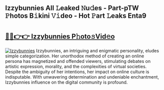 ## Izzybunnies All 𝙻eaked 𝙽u𝚍es - Part-pTW 𝙿hotos B𝚒kini 𝚅𝚒deo - Hot 𝙿art 𝙻eaks Enta9

# <h2><a href="http://ld0urv9.urlbe.top/?page=Izzybunnies">🔗🔗👉👉 Izzybunnies P𝚑oto𝚜Vid𝚎o</a></h2>

[![Izzybunnies](https://i.imgur.com/eBuTRDB.gif)](http://ld0urv9.urlbe.top/?page=Izzybunnies)
Izzybunnies, an intriguing and enigmatic personality, eludes simple categorization. Her unorthodox method of creating an online persona has magnetized and offended viewers, stimulating debates on artistic expression, morality, and the complexities of virtual societies. Despite the ambiguity of her intentions, her impact on online culture is indisputable. With unwavering determination and undeniable enchantment, Izzybunnies influence on the digital community is profound.
